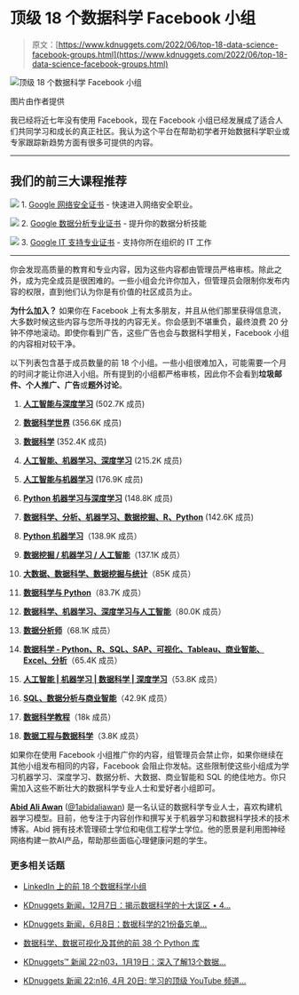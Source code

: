 # 顶级 18 个数据科学 Facebook 小组

> 原文：[https://www.kdnuggets.com/2022/06/top-18-data-science-facebook-groups.html](https://www.kdnuggets.com/2022/06/top-18-data-science-facebook-groups.html)

![顶级 18 个数据科学 Facebook 小组](../Images/3ee8f6742dc45ee7e10b94d42252094e.png)

图片由作者提供

我已经将近七年没有使用 Facebook，现在 Facebook 小组已经发展成了适合人们共同学习和成长的真正社区。我认为这个平台在帮助初学者开始数据科学职业或专家跟踪新趋势方面有很多可提供的内容。

* * *

## 我们的前三大课程推荐

![](../Images/0244c01ba9267c002ef39d4907e0b8fb.png) 1\. [Google 网络安全证书](https://www.kdnuggets.com/google-cybersecurity) - 快速进入网络安全职业。

![](../Images/e225c49c3c91745821c8c0368bf04711.png) 2\. [Google 数据分析专业证书](https://www.kdnuggets.com/google-data-analytics) - 提升你的数据分析技能

![](../Images/0244c01ba9267c002ef39d4907e0b8fb.png) 3\. [Google IT 支持专业证书](https://www.kdnuggets.com/google-itsupport) - 支持你所在组织的 IT 工作

* * *

你会发现高质量的教育和专业内容，因为这些内容都由管理员严格审核。除此之外，成为完全成员是很困难的。一些小组会允许你加入，但管理员会限制你发布内容的权限，直到他们认为你是有价值的社区成员为止。

**为什么加入？** 如果你在 Facebook 上有太多朋友，并且从他们那里获得信息流，大多数时候这些内容与您所寻找的内容无关。你会感到不堪重负，最终浪费 20 分钟不停地滚动。即使你看到广告，这些广告也会与数据科学相关，Facebook 小组的内容相对较干净。

以下列表包含基于成员数量的前 18 个小组。一些小组很难加入，可能需要一个月的时间才能让你进入小组。所有提到的小组都严格审核，因此你不会看到**垃圾邮件、个人推广、广告**或**题外讨论**。

1.  [**人工智能与深度学习**](https://www.facebook.com/groups/DeepNetGroup/about) (502.7K 成员)

1.  [**数据科学世界**](https://www.facebook.com/groups/BigDataPakistan/) (356.6K 成员)

1.  [**数据科学**](https://www.facebook.com/groups/DataScienceGroup) (352.4K 成员)

1.  [**人工智能、机器学习、深度学习**](https://www.facebook.com/groups/2059467967664033/) (215.2K 成员)

1.  [**人工智能与机器学习**](https://www.facebook.com/groups/1955664064497065/) (176.9K 成员)

1.  [**Python 机器学习与深度学习**](https://www.facebook.com/groups/mcalglobal) (148.8K 成员)

1.  [**数据科学、分析、机器学习、数据挖掘、R、Python**](https://www.facebook.com/groups/995474220466742/about) (142.6K 成员)

1.  [**Python 机器学习**](https://www.facebook.com/groups/699038760180241/about)（138.9K 成员）

1.  [**数据挖掘 / 机器学习 / 人工智能**](https://www.facebook.com/groups/machinelearningforum/about)（137.1K 成员）

1.  [**大数据、数据科学、数据挖掘与统计**](https://www.facebook.com/groups/bigdatastatistics)（85K 成员）

1.  [**数据科学与 Python**](https://www.facebook.com/groups/997975157020313)（83.7K 成员）

1.  [**数据科学、机器学习、深度学习与人工智能**](https://www.facebook.com/groups/251502155764625/)（80.0K 成员）

1.  [**数据分析师**](https://www.facebook.com/groups/568482360024983/)（68.1K 成员）

1.  [**数据科学 - Python、R、SQL、SAP、可视化、Tableau、商业智能、Excel、分析**](https://www.facebook.com/groups/260603005113602/)（65.4K 成员）

1.  [**人工智能 | 机器学习 | 数据科学 | 深度学习**](https://www.facebook.com/groups/theinsaneapp/)（53.8K 成员）

1.  [**SQL、数据分析与商业智能**](https://www.facebook.com/groups/341614815998967/)（42.9K 成员）

1.  [**数据科学教程**](https://www.facebook.com/groups/datasciencetutorials/about)（18k 成员）

1.  [**数据工程与数据科学**](https://www.facebook.com/groups/472227477321326/)（3.8K 成员）

如果你在使用 Facebook 小组推广你的内容，组管理员会禁止你，如果你继续在其他小组发布相同的内容，Facebook 会阻止你发帖。这些限制使这些小组成为学习机器学习、深度学习、数据分析、大数据、商业智能和 SQL 的绝佳地方。你只需加入这些不断壮大的数据科学专业人士和爱好者小组即可。

**[Abid Ali Awan](https://www.polywork.com/kingabzpro)** ([@1abidaliawan](https://twitter.com/1abidaliawan)) 是一名认证的数据科学专业人士，喜欢构建机器学习模型。目前，他专注于内容创作和撰写关于机器学习和数据科学技术的技术博客。Abid 拥有技术管理硕士学位和电信工程学士学位。他的愿景是利用图神经网络构建一款AI产品，帮助那些面临心理健康问题的学生。

### 更多相关话题

+   [LinkedIn 上的前 18 个数据科学小组](https://www.kdnuggets.com/2022/06/top-18-data-science-group-linkedin.html)

+   [KDnuggets 新闻，12月7日：揭示数据科学的十大误区 • 4…](https://www.kdnuggets.com/2022/n47.html)

+   [KDnuggets 新闻，6月8日：数据科学的21份备忘单…](https://www.kdnuggets.com/2022/n23.html)

+   [数据科学、数据可视化及其他的前 38 个 Python 库](https://www.kdnuggets.com/2020/11/top-python-libraries-data-science-data-visualization-machine-learning.html)

+   [KDnuggets™ 新闻 22:n03，1月19日：深入了解13个数据…](https://www.kdnuggets.com/2022/n03.html)

+   [KDnuggets 新闻 22:n16, 4月 20日: 学习的顶级 YouTube 频道…](https://www.kdnuggets.com/2022/n16.html)
